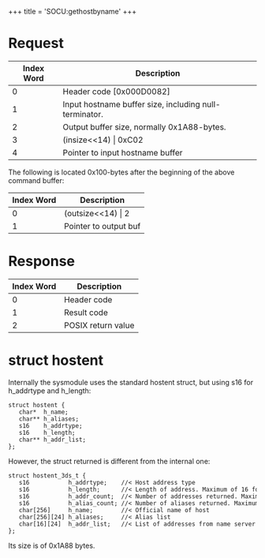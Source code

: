 +++
title = 'SOCU:gethostbyname'
+++

# Request

| Index Word | Description                                            |
|------------|--------------------------------------------------------|
| 0          | Header code \[0x000D0082\]                             |
| 1          | Input hostname buffer size, including null-terminator. |
| 2          | Output buffer size, normally 0x1A88-bytes.             |
| 3          | (insize\<\<14) \| 0xC02                                |
| 4          | Pointer to input hostname buffer                       |

The following is located 0x100-bytes after the beginning of the above
command buffer:

| Index Word | Description           |
|------------|-----------------------|
| 0          | (outsize\<\<14) \| 2  |
| 1          | Pointer to output buf |

# Response

| Index Word | Description        |
|------------|--------------------|
| 0          | Header code        |
| 1          | Result code        |
| 2          | POSIX return value |

# struct hostent

Internally the sysmodule uses the standard hostent struct, but using s16
for h_addrtype and h_length:

```
struct hostent {
   char*  h_name;
   char** h_aliases;
   s16    h_addrtype;
   s16    h_length;
   char** h_addr_list;
};
```

However, the struct returned is different from the internal one:

```
struct hostent_3ds_t {
   s16           h_addrtype;    //< Host address type
   s16           h_length;      //< Length of address. Maximum of 16 for IPV6
   s16           h_addr_count;  //< Number of addresses returned. Maximum of 24
   s16           h_alias_count; //< Number of aliases returned. Maximum of 24
   char[256]     h_name;        //< Official name of host
   char[256][24] h_aliases;     //< Alias list
   char[16][24]  h_addr_list;   //< List of addresses from name server
};
```

Its size is of 0x1A88 bytes.
